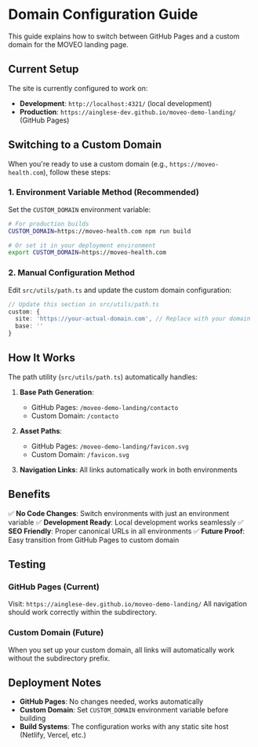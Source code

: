 # Domain Configuration Guide

This guide explains how to switch between GitHub Pages and a custom domain for the MOVEO landing page.

## Current Setup

The site is currently configured to work on:
- **Development**: `http://localhost:4321/` (local development)
- **Production**: `https://ainglese-dev.github.io/moveo-demo-landing/` (GitHub Pages)

## Switching to a Custom Domain

When you're ready to use a custom domain (e.g., `https://moveo-health.com`), follow these steps:

### 1. Environment Variable Method (Recommended)

Set the `CUSTOM_DOMAIN` environment variable:

```bash
# For production builds
CUSTOM_DOMAIN=https://moveo-health.com npm run build

# Or set it in your deployment environment
export CUSTOM_DOMAIN=https://moveo-health.com
```

### 2. Manual Configuration Method

Edit `src/utils/path.ts` and update the custom domain configuration:

```typescript
// Update this section in src/utils/path.ts
custom: {
  site: 'https://your-actual-domain.com', // Replace with your domain
  base: ''
}
```

## How It Works

The path utility (`src/utils/path.ts`) automatically handles:

1. **Base Path Generation**: 
   - GitHub Pages: `/moveo-demo-landing/contacto`
   - Custom Domain: `/contacto`

2. **Asset Paths**: 
   - GitHub Pages: `/moveo-demo-landing/favicon.svg`
   - Custom Domain: `/favicon.svg`

3. **Navigation Links**: All links automatically work in both environments

## Benefits

✅ **No Code Changes**: Switch environments with just an environment variable
✅ **Development Ready**: Local development works seamlessly
✅ **SEO Friendly**: Proper canonical URLs in all environments
✅ **Future Proof**: Easy transition from GitHub Pages to custom domain

## Testing

### GitHub Pages (Current)
Visit: `https://ainglese-dev.github.io/moveo-demo-landing/`
All navigation should work correctly within the subdirectory.

### Custom Domain (Future)
When you set up your custom domain, all links will automatically work without the subdirectory prefix.

## Deployment Notes

- **GitHub Pages**: No changes needed, works automatically
- **Custom Domain**: Set `CUSTOM_DOMAIN` environment variable before building
- **Build Systems**: The configuration works with any static site host (Netlify, Vercel, etc.)